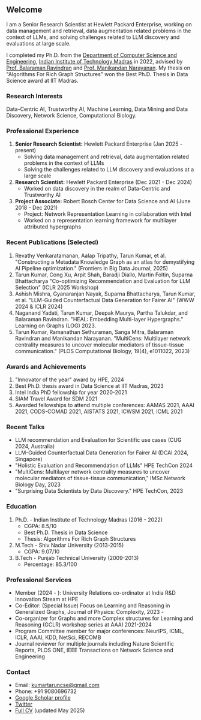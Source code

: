 ## Welcome
I am a Senior Research Scientist at Hewlett Packard Enterprise, working on data management and retrieval, data augmentation related problems in the context of LLMs, and solving challenges related to LLM discovery and evaluations at large scale.

I completed my Ph.D. from the [Department of Computer Science and Engineering](https://www.cse.iitm.ac.in/index.php), [Indian Institute of Technology Madras](https://www.iitm.ac.in/) in 2022, advised by [Prof. Balaraman Ravindran](http://www.cse.iitm.ac.in/~ravi/index.html) and [Prof. Manikandan Narayanan](https://maninarayanan.com/index.html). My thesis on "Algorithms For Rich Graph Structures" won the Best Ph.D. Thesis in Data Science award at IIT Madras.

### Research Interests
Data-Centric AI, Trustworthy AI, Machine Learning, Data Mining and Data Discovery, Network Science, Computational Biology.

### Professional Experience
1. **Senior Research Scientist:** Hewlett Packard Enterprise (Jan 2025 - present)
   - Solving data management and retrieval, data augmentation related problems in the context of LLMs
   - Solving the challenges related to LLM discovery and evaluations at a large scale
2. **Research Scientist:** Hewlett Packard Enterprise (Dec 2021 - Dec 2024)
   - Worked on data discovery in the realm of Data-Centric and Trustworthy AI
3. **Project Associate:** Robert Bosch Center for Data Science and AI (June 2018 - Dec 2021)
   - Project: Network Representation Learning in collaboration with Intel
   - Worked on a representation learning framework for multilayer attributed hypergraphs

### Recent Publications (Selected)
1. Revathy Venkaratamanan, Aalap Tripathy, Tarun Kumar, et al. "Constructing a Metadata Knowledge Graph as an atlas for demystifying AI Pipeline optimization." (Frontiers in Big Data Journal, 2025)
2. Tarun Kumar, Cong Xu, Arpit Shah, Baradji Diallo, Martin Foltin, Suparna Bhattacharya "Co-optimizing Recommendation and Evaluation for LLM Selection" (ICLR 2025 Workshop)
3. Ashish Mishra, Gyanaranjan Nayak, Suparna Bhattacharya, Tarun Kumar, et al. "LLM-Guided Counterfactual Data Generation for Fairer AI" (WWW 2024 & ICLR 2024)
4. Naganand Yadati, Tarun Kumar, Deepak Maurya, Partha Talukdar, and Balaraman Ravindran. "HEAL: Embedding Multi-layer Hypergraphs." Learning on Graphs (LOG) 2023.
5. Tarun Kumar, Ramanathan Sethuraman, Sanga Mitra, Balaraman Ravindran and Manikandan Narayanan. "MultiCens: Multilayer network centrality measures to uncover molecular mediators of tissue-tissue communication." (PLOS Computational Biology, 19(4), e1011022, 2023)

### Awards and Achievements
1. "Innovator of the year" award by HPE, 2024
2. Best Ph.D. thesis award in Data Science at IIT Madras, 2023
3. Intel India PhD fellowship for year 2020-2021
4. SIAM Travel Award for SDM 2021
5. Awarded fellowships to attend multiple conferences: AAMAS 2021, AAAI 2021, CODS-COMAD 2021, AISTATS 2021, ICWSM 2021, ICML 2021

### Recent Talks
- LLM recommendation and Evaluation for Scientific use cases (CUG 2024, Australia)
- LLM-Guided Counterfactual Data Generation for Fairer AI (DCAI 2024, Singapore)
- "Holistic Evaluation and Recommendation of LLMs" HPE TechCon 2024
- "MultiCens: Multilayer network centrality measures to uncover molecular mediators of tissue-tissue communication," IMSc Network Biology Day, 2023
- "Surprising Data Scientists by Data Discovery." HPE TechCon, 2023

### Education
1. Ph.D. - Indian Institute of Technology Madras (2016 - 2022)
   - CGPA: 8.5/10
   - Best Ph.D. Thesis in Data Science
   - Thesis: Algorithms For Rich Graph Structures
2. M.Tech - Shiv Nadar University (2013-2015)
   - CGPA: 9.07/10
3. B.Tech - Punjab Technical University (2009-2013)
   - Percentage: 85.3/100

### Professional Services
- Member (2024 - ): University Relations co-ordinator at India R&D Innovation Stream at HPE
- Co-Editor: (Special Issue) Focus on Learning and Reasoning in Generalized Graphs, Journal of Physics: Complexity, 2023 -
- Co-organizer for Graphs and more Complex structures for Learning and Reasoning (GCLR) workshop series at AAAI 2021-2024
- Program Committee member for major conferences: NeurIPS, ICML, ICLR, AAAI, KDD, NetSci, RECOMB
- Journal reviewer for multiple journals including Nature Scientific Reports, PLOS ONE, IEEE Transactions on Network Science and Engineering

### Contact
- Email: kumartaruncse@gmail.com
- Phone: +91 9080696732
- [Google Scholar profile](https://scholar.google.co.in/citations?user=P3OJaZQAAAAJ&hl=en)
- [Twitter](https://twitter.com/tarunkumarsnu)
- [Full CV](https://drive.google.com/file/d/1jdjNcA9XDFuvsMl7wOkb8184xMJjAtjK/view?usp=sharing) (updated May 2025)
